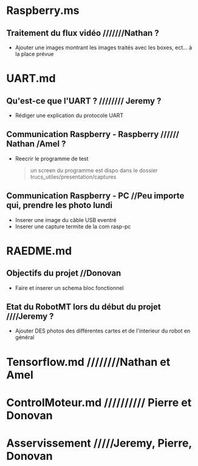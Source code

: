 # Raspberry.ms
## Traitement du flux vidéo ///////Nathan ?
- Ajouter une images montrant les images traités avec les boxes, ect... à la place prévue

# UART.md
## Qu'est-ce que l'UART ? //////// Jeremy ?
- Rédiger une explication du protocole UART

## Communication Raspberry - Raspberry ////// Nathan /Amel ?
- Reecrir le programme de test
	> un screen du programme est dispo dans le dossier trucs_utiles/presentation/captures

## Communication Raspberry - PC //Peu importe qui, prendre les photo lundi
- Inserer une image du câble USB eventré
- Inserer une capture termite de la com rasp-pc

# RAEDME.md
## Objectifs du projet //Donovan
- Faire et inserer un schema bloc fonctionnel 

## Etat du RobotMT lors du début du projet ////Jeremy ?
- Ajouter DES photos des différentes cartes et de l'interieur du robot en général

# Tensorflow.md ////////Nathan et Amel

# ControlMoteur.md ////////// Pierre et Donovan

# Asservissement /////Jeremy, Pierre, Donovan

